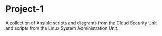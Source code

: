 # Project-1
A collection of Ansible scripts and diagrams from the Cloud Security Unit and scripts from the Linux System Administration Unit.
